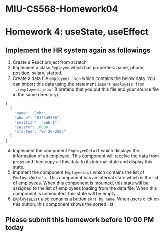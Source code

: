# MIU-CS568-Homework04
#  Homework 4: useState, useEffect
## Implement the HR system again as followings
1. Create a React project from scratch
2. Implement a class `Employee` which has properties: name, phone, position, salary, started.
3. Create a data file `employees.json` which contains the below data. You can import this data using the statement `import employess from './employees.json'` (I pretend that you put this file and your source file in the same directory).
```JavaScript
[
  {
    "name": "John",
    "phone": "012345656",
    "position": "SWE I",
    "salary": 10000,
    "started": "07-20-2023"
  }
]
```
4. Implement the component `EmployeeDetail` which displays the information of an employee. This component will receive the data from `props` and then copy all this data to its internal state and display this state.
5. Impment the component `EmployeeList` which contains the list of `EmployeeDetails`. This component has an internal state which is the list of employees. When this component is mounted, this state will be assigned to the list of employees loading from the data file. When this component is unmounted, this state will be empty.
6. `EmployeeList` also contains a button `sort by name`. When users click on this button, this component shows the sorted list.

## Please submit this homework before 10:00 PM today

